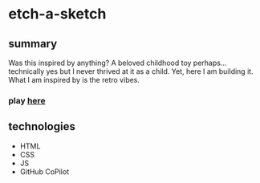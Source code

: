# etch-a-sketch 

## summary 
Was this inspired by anything? A beloved childhood toy perhaps... technically yes but I never thrived at it as a child. Yet, here I am building it. What I am inspired by is the retro vibes. 

### play [here](https://maviles7.github.io/odin-etch-a-sketch/)

## technologies 
- HTML 
- CSS
- JS 
- GitHub CoPilot 